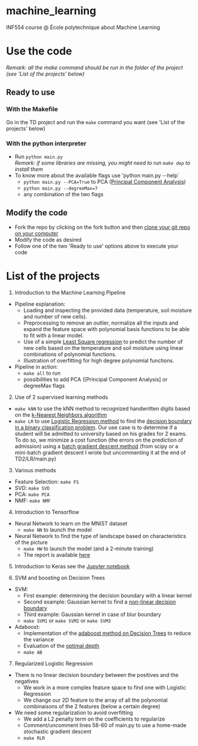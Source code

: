 # machine_learning
INF554 course @ École polytechnique about Machine Learning

# Use the code
_Remark: all the make command should be run in the folder of the project (see 'List of the projects' below)_
## Ready to use
### With the Makefile
Go in the TD project and run the `make` command you want (see 'List of the projects' below)

### With the python interpreter
* Run `python main.py`</br>
 _Remark: if some libraries are missing, you might need to run `make dep` to install them_
* To know more about the available flags use 'python main.py --help`
  * `python main.py --PCA=True` to PCA ([Principal Component Analysis](https://en.wikipedia.org/wiki/Principal_component_analysis))
  * `python main.py --degreeMax=7`
  * any combination of the two flags
  
## Modify the code
* Fork the repo by clicking on the fork button and then [clone your git repo on your computer](https://help.github.com/articles/cloning-a-repository/)
* Modify the code as desired
* Follow one of the two 'Ready to use' options above to execute your code

# List of the projects
1. Introduction to the Machine Learning Pipeline
* Pipeline explanation:
  * Loading and inspecting the provided data (temperature, soil moisture and number of new cells). 
  * Preprocessing to remove an outlier, normalize all the inputs and expand the feature space with polynomial basis functions to be able to fit with a linear model.
  * Use of a simple [Least Square regression](https://en.wikipedia.org/wiki/Linear_least_squares) to predict the number of new cells based on the temperature and soil moisture using linear combinations of polynomial functions. 
  * Illustration of overfitting for high degree polynomial functions.
* Pipeline in action:
  * `make all` to run
  * possibilities to add PCA ([Principal Component Analysis] or degreeMax flags

2. Use of 2 supervised learning methods
* `make kNN` to use the kNN method to recognized handwritten digits based on the [k-Nearest Neighbors algorithm](https://en.wikipedia.org/wiki/K-nearest_neighbors_algorithm)
* `make LR` to use [Logistic Regression method](https://en.wikipedia.org/wiki/Logistic_regression) to find the [decision boundary in a binary classification problem](https://en.wikipedia.org/wiki/Decision_boundary). Our use case is to determine if a student will be admitted to university based on his grades for 2 exams. To do so, we minimize a cost function (the errors on the prediction of admission) using a [batch gradient descent method](https://en.wikipedia.org/wiki/Gradient_descent) (from scipy or a mini-batch gradient descent I wrote but uncommenting it at the end of TD2/LR/main.py)

3. Various methods
* Feature Selection: `make FS`
* SVD: `make SVD`
* PCA: `make PCA`
* NMF: `make NMF`

4. Introduction to Tensorflow
* Neural Network to learn on the MNIST dataset
   * `make NN` to launch the model
* Neural Network to find the type of landscape based on characteristics of the picture
   * `make HW` to launch the model (and a 2-minute training)
   * The report is available [here](https://github.com/romainfd/machine_learning/blob/master/TD4/Report/Report.pdf)

5. Introduction to Keras
see the [Jupyter notebook](https://github.com/romainfd/machine_learning/blob/master/TD5/cnn_text_categorization.ipynb)

6. SVM and boosting on Decision Trees
* SVM:
   * First example: determining the decision boundary with a linear kernel
   * Second example: Gaussian kernel to find a [non-linear decision boundary](https://github.com/romainfd/machine_learning/blob/master/TD6/SVM/2.gaussian_sigma%3D0.05_C%3D50)
   * Third example: Gaussian kernel in case of blur boundary
   * `make SVM1` or `make SVM2` or `make SVM3`
* Adaboost:
   * Implementation of the [adaboost method on Decision Trees](https://github.com/romainfd/machine_learning/blob/master/TD6/Adaboost/Adaboost_100trees_depth%3D8) to reduce the variance
   * Evaluation of the [optimal depth](https://github.com/romainfd/machine_learning/blob/master/TD6/Adaboost/Adaboost_accuracy_vs_depth)
   * `make AB`

7. Regularized Logistic Regression
* There is no linear decision boundary between the positives and the negatives
   * We work in a more complex feature space to find one with Logistic Regression
   * We change our 2D feature to the array of all the polynomial combinaisons of the 2 features (below a certain degree)
* We need some regularization to avoid overfitting
   * We add a L2 penalty term on the coefficients to regularize
   * Comment/uncomment lines 58-60 of main.py to use a home-made stochastic gradient descent
   * `make RLR`